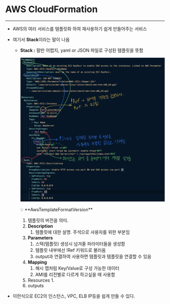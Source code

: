 # AWS CloudFormation

---

- AWS의 여러 서비스를 템플릿화 하여 재사용하기 쉽게 만들어주는 서비스
- 여기서 **Stack**이라는 말이 나옴
    - **Stack :** 말만 어렵지, yaml  or JSON 파일로 구성된 템플릿을 뜻함
        
        ![스크린샷 2022-08-05 오후 5.18.54.png](AWS%20CloudFormation%209a8fddb821fa455082858ba8a3da7421/%25E1%2584%2589%25E1%2585%25B3%25E1%2584%258F%25E1%2585%25B3%25E1%2584%2585%25E1%2585%25B5%25E1%2586%25AB%25E1%2584%2589%25E1%2585%25A3%25E1%2586%25BA_2022-08-05_%25E1%2584%258B%25E1%2585%25A9%25E1%2584%2592%25E1%2585%25AE_5.18.54.png)
        
        <aside>
        💡 **AwsTemplateFormatVersion**
        
        1. 템플릿의 버전을 의미. 
        2. **Description**
            1. 템플릿에 대한 설명. 주석으로 사용자를 위한 부분임
        3. **Parameters**
            1. 스텍(템플릿) 생성시 넘겨줄 파라미터들을 생성함
            2. 템플릿 내부에선 !Ref 키워드로 불러옴
            3. output과 연결하여 사용하면 템플릿과 템플릿을 연결할 수 있음
        4. **Mapping**
            1. 해시 맵처럼 Key/Value로 구성 가능한 데이터
            2. AMI를 리전별로 다르게 하고싶을 때 사용함 
        5. Resources
            1. 
        6. outputs
        </aside>
        
- 이런식으로 EC2의 인스턴스, VPC, ELB IP등을 쉽게 만들 수 있다.